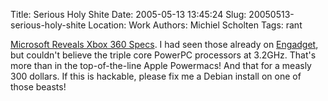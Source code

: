 Title: Serious Holy Shite
Date: 2005-05-13 13:45:24
Slug: 20050513-serious-holy-shite
Location: Work
Authors: Michiel Scholten
Tags: rant

<p><a href="http://www.betanews.com/article/Microsoft_Reveals_Xbox_360_Specs/1115954701">Microsoft Reveals Xbox 360 Specs</a>. I had seen those already on <a href="http://www.engadget.com/">Engadget</a>, but couldn't believe the triple core PowerPC processors at 3.2GHz. That's more than in the top-of-the-line Apple Powermacs! And that for a measly 300 dollars. If this is hackable, please fix me a Debian install on one of those beasts!</p>